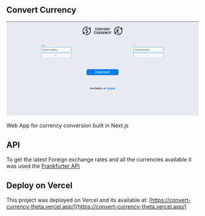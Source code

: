 ## Convert Currency
 ![App preview](assets/images/preview.png)
 
 Web App for currency conversion built in Next.js 
  
## API

To get the latest Foreign exchange rates and all the currencies available it was used the [Frankfurter API](https://www.frankfurter.app/)

## Deploy on Vercel

This project was deployed on Vercel and its available at: [https://convert-currency-theta.vercel.app/](https://convert-currency-theta.vercel.app/)
